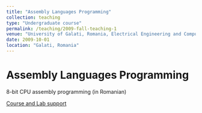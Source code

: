 ```yaml
---
title: "Assembly Languages Programming"
collection: teaching
type: "Undergraduate course"
permalink: /teaching/2009-fall-teaching-1
venue: "University of Galati, Romania, Electrical Engineering and Computer Science"
date: 2009-10-01
location: "Galati, Romania"
---
```


Assembly Languages Programming
===============================

8-bit CPU assembly programming (in Romanian)

 [Course and Lab support](https://github.com/caxenie/cristianaxenie.github.io/raw/master/files/CristianAxenie_Assembly_Programming_Course_Lab.pdf)
